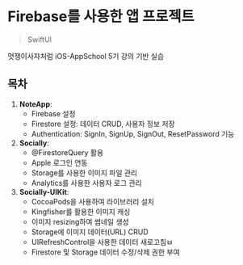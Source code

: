 Firebase를 사용한 앱 프로젝트
==========
> SwiftUI

멋쟁이사자처럼 iOS-AppSchool 5기 강의 기반 실습

## **목차**

1. **NoteApp**:
   - Firebase 설정
   - Firestore 설정: 데이터 CRUD, 사용자 정보 저장
   - Authentication: SignIn, SignUp, SignOut, ResetPassword 기능
2. **Socially**:
   - @FirestoreQuery 활용
   - Apple 로그인 연동
   - Storage를 사용한 이미지 파일 관리
   - Analytics를 사용한 사용자 로그 관리
3. **Socially-UIKit**:
   - CocoaPods을 사용하여 라이브러리 설치
   - Kingfisher를 활용한 이미지 캐싱
   - 이미지 resizing하여 썸네일 생성
   - Storage에 이미지 데이터(URL) CRUD
   - UIRefreshControl을 사용한 데이터 새로고침ㅂ
   - Firestore 및 Storage 데이터 수정/삭제 권한 부여

